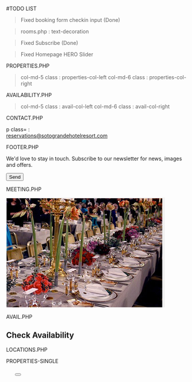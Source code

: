 #TODO LIST

>Fixed booking form checkin input (Done)

>rooms.php : text-decoration

>Fixed Subscribe (Done)

>Fixed Homepage HERO Slider



PROPERTIES.PHP

> col-md-5 class : properties-col-left
> col-md-6 class : properties-col-right

<div class="copy properties-justify">
<div class="post-img properties-img">
<div class="post-block post-item properties-item">


AVAILABILITY.PHP

> col-md-5 class : avail-col-left
> col-md-6 class : avail-col-right

CONTACT.PHP

p class= : <br /><span class="reserve-par">reservations@sotograndehotelresort.com</span>

FOOTER.PHP

<div class="input-group subs-button">
<p class="subs-button-par">We'd love to stay in touch. Subscribe to our newsletter for news, images and offers.</p>
<button type="submit" class="btn btn-submit subs-button-send">Send</button> </div>

MEETING.PHP 

<div class="post-block post-item section-meeting-list">
<div class="post-block post-item meeting-no-border section-meeting-list-two">
<img src="images/banquet.jpg" alt="">
<div class="media-par section-meeting-par">
<div class="post-img meeting-img">
<div class="row meeting-row">

AVAIL.PHP

<section class="section skin-white section-list section-bottom-line skin-gap section-avail">
<div class="copy section-avail-copy">
<p class="section-avail-copy-par">
<span class="avail-price">
<div class="post-img avail-img avail-img">
<h2 class="section-title avail-title">Check Availability</h2>

LOCATIONS.PHP

<section class="section skin-gray section-locations skin-gap section-locations">

PROPERTIES-SINGLE 

<p class="col-md-4-par section-property-par-one">
<div class="col-md-4 single-properties-next">
<ul class="list-group single-properties-list">
<button type="button" class="btn btn-default btn-lg post-viewmap section-property-map=" href="#">
<div class="tab-content section-single-content">



